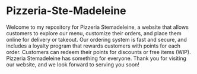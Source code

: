 # Pizzeria-Ste-Madeleine

Welcome to my repository for Pizzeria Stemadeleine, a website that allows customers to explore our menu, customize their orders, and place them online for delivery or takeout. Our ordering system is fast and secure, and includes a loyalty program that rewards customers with points for each order. Customers can redeem their points for discounts or free items (WIP). Pizzeria Stemadeleine has something for everyone. Thank you for visiting our website, and we look forward to serving you soon!
